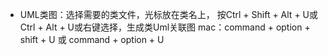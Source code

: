 - UML类图：选择需要的类文件，光标放在类名上，
按Ctrl + Shift + Alt + U或Ctrl + Alt + U或右键选择，生成类Uml关联图
mac：command + option + shift + U 或 command + option + U

